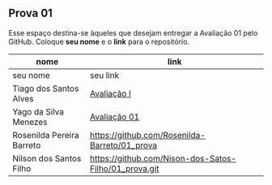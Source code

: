 ## Prova 01

Esse espaço destina-se àqueles que desejam entregar a Avaliação 01 pelo GitHub.
Coloque **seu nome** e o **link** para o repositório.

| nome | link |
| ---  | ---  |
| seu nome | seu link |
|Tiago dos Santos Alves|[Avaliação I](https://github.com/Tiago2332/avaliacao_01)
| Yago da Silva Menezes | [Avaliação 01](https://github.com/yago-menezes/avaliacao_01) |
|Rosenilda Pereira Barreto|https://github.com/Rosenilda-Barreto/01_prova|
|Nilson dos Santos Filho|https://github.com/Nison-dos-Satos-Filho/01_prova.git|

